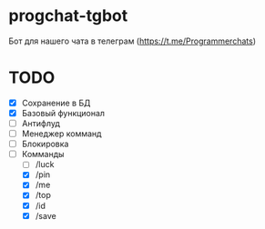 # progchat-tgbot
Бот для нашего чата в телеграм (https://t.me/Programmerchats)

# TODO
- [x] Сохранение в БД
- [x] Базовый функционал
- [ ] Антифлуд
- [ ] Менеджер комманд
- [ ] Блокировка
- [ ] Комманды
  - [ ] /luck
  - [x] /pin
  - [x] /me
  - [x] /top
  - [x] /id
  - [x] /save
